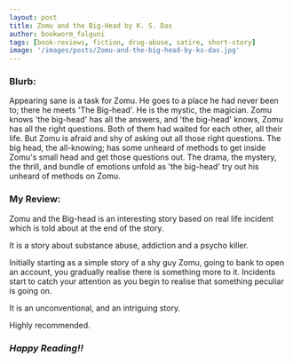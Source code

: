 ```yaml
---
layout: post
title: Zomu and the Big-Head by K. S. Das
author: bookworm_falguni
tags: [book-reviews, fiction, drug-abuse, satire, short-story]
image: '/images/posts/Zomu-and-the-big-head-by-ks-das.jpg'
---
```

### **Blurb:**
Appearing sane is a task for Zomu. He goes to a place he had never been to; there he meets 'The Big-head'. He is the mystic, the magician. Zomu knows 'the big-head' has all the answers, and 'the big-head' knows, Zomu has all the right questions. Both of them had waited for each other, all their life. But Zomu is afraid and shy of asking out all those right questions. The big head, the all-knowing; has some unheard of methods to get inside Zomu's small head and get those questions out. The drama, the mystery, the thrill, and bundle of emotions unfold as 'the big-head' try out his unheard of methods on Zomu.

### **My Review:**
Zomu and the Big-head is an interesting story based on real life incident which is told about at the end of the story.

It is a story about substance abuse, addiction and a psycho killer.

Initially starting as a simple story of a shy guy Zomu, going to bank to open an account, you gradually realise there is something more to it. Incidents start to catch your attention as you begin to realise that something peculiar is going on.

It is an unconventional, and an intriguing story.

Highly recommended.



### ***Happy Reading!!***
